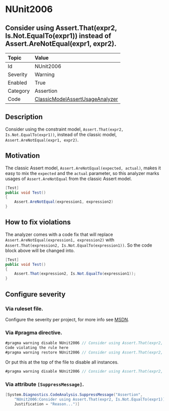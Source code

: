 # NUnit2006
## Consider using Assert.That(expr2, Is.Not.EqualTo(expr1)) instead of Assert.AreNotEqual(expr1, expr2).

| Topic    | Value
| :--      | :--
| Id       | NUnit2006
| Severity | Warning
| Enabled  | True
| Category | Assertion
| Code     | [ClassicModelAssertUsageAnalyzer](https://github.com/nunit/nunit.analyzers/blob/0.2.0/src/nunit.analyzers/ClassicModelAssertUsage/ClassicModelAssertUsageAnalyzer.cs)


## Description

Consider using the constraint model, `Assert.That(expr2, Is.Not.EqualTo(expr1))`, instead of the classic model, `Assert.AreNotEqual(expr1, expr2)`.

## Motivation

The classic Assert model, `Assert.AreNotEqual(expected, actual)`, makes it easy to mix the `expected` and the `actual` parameter,
so this analyzer marks usages of `Assert.AreNotEqual` from the classic Assert model.

```csharp
[Test]
public void Test()
{
    Assert.AreNotEqual(expression1, expression2)
}
```

## How to fix violations

The analyzer comes with a code fix that will replace `Assert.AreNotEqual(expression1, expression2)`
with `Assert.That(expression2, Is.Not.EqualTo(expression1))`. So the code block above will be changed into.

```csharp
[Test]
public void Test()
{
    Assert.That(expression2, Is.Not.EqualTo(expression1));
}
```

<!-- start generated config severity -->
## Configure severity

### Via ruleset file.

Configure the severity per project, for more info see [MSDN](https://msdn.microsoft.com/en-us/library/dd264949.aspx).

### Via #pragma directive.

```csharp
#pragma warning disable NUnit2006 // Consider using Assert.That(expr2, Is.Not.EqualTo(expr1)) instead of Assert.AreNotEqual(expr1, expr2).
Code violating the rule here
#pragma warning restore NUnit2006 // Consider using Assert.That(expr2, Is.Not.EqualTo(expr1)) instead of Assert.AreNotEqual(expr1, expr2).
```

Or put this at the top of the file to disable all instances.
```csharp
#pragma warning disable NUnit2006 // Consider using Assert.That(expr2, Is.Not.EqualTo(expr1)) instead of Assert.AreNotEqual(expr1, expr2).
```

### Via attribute `[SuppressMessage]`.

```csharp
[System.Diagnostics.CodeAnalysis.SuppressMessage("Assertion", 
    "NUnit2006:Consider using Assert.That(expr2, Is.Not.EqualTo(expr1)) instead of Assert.AreNotEqual(expr1, expr2).",
    Justification = "Reason...")]
```
<!-- end generated config severity -->
